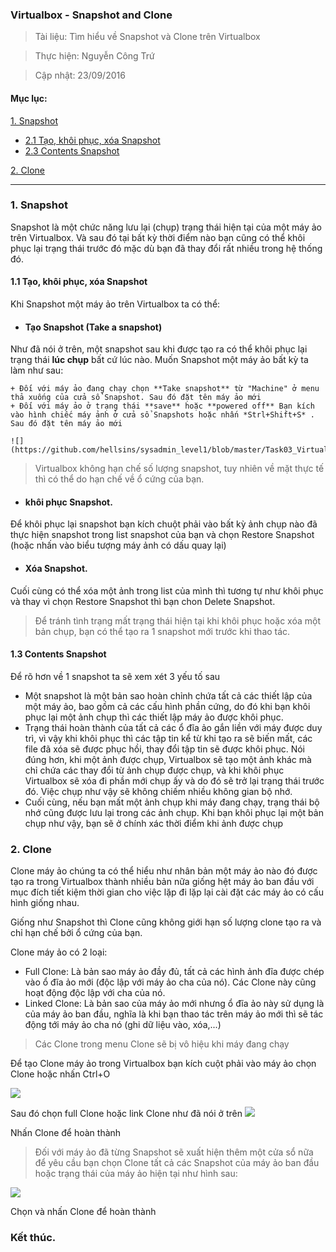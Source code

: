 ### Virtualbox - Snapshot and Clone

> Tài liệu: Tìm hiểu về Snapshot và Clone trên Virtualbox 

> Thực hiện: Nguyễn Công Trứ

> Cập nhật: 23/09/2016

#### Mục lục:

[1. Snapshot](#Snapshot)

- [2.1 Tạo, khôi phục, xóa Snapshot](#TaoKhoiphucXoa)
- [2.3 Contents Snapshot](#Contents)

[2. Clone](#Clone)

---

<a name="Snapshot"></a>
### 1. Snapshot

Snapshot là một chức năng lưu lại (chụp) trạng thái hiện tại của một máy ảo trên Virtualbox. Và sau đó tại bất kỳ thời điểm nào bạn cũng có thể khôi phục lại trạng thái trước đó mặc dù bạn đã thay đổi rất nhiều trong hệ thống đó.

<a name="TaoKhoiphucXoa"></a>
#### 1.1 Tạo, khôi phục, xóa Snapshot

Khi Snapshot một máy ảo trên Virtualbox ta có thể:

- #### Tạo Snapshot (Take a snapshot)
Như đã nói ở trên, một snapshot sau khi được tạo ra có thể khôi phục lại trạng thái **lúc chụp** bất cứ lúc nào. Muốn Snapshot một máy ảo bất kỳ ta làm như sau:

	+ Đối với máy ảo đang chạy chọn **Take snapshot** từ "Machine" ở menu thả xuống của cửa sổ Snapshot. Sau đó đặt tên máy ảo mới
	+ Đối với máy ảo ở trạng thái **save** hoặc **powered off** Bạn kích vào hình chiếc máy ảnh ở cửa sổ Snapshots hoặc nhấn *Strl+Shift+S* . Sau đó đặt tên máy ảo mới

	![](https://github.com/hellsins/sysadmin_level1/blob/master/Task03_Virtualbox_Snapshot_and_Clone/img/snap1.jpg)

> Virtualbox không hạn chế số lượng snapshot, tuy nhiên về mặt thực tế thì có thể do hạn chế về ổ cứng của bạn.

- #### khôi phục Snapshot.
Để khôi phục lại snapshot bạn kích chuột phải vào bất kỳ ảnh chụp nào đã thực hiện snapshot trong list snapshot của bạn và chọn Restore Snapshot (hoặc nhấn vào biểu tượng máy ảnh có dấu quay lại)

- #### Xóa Snapshot.
Cuối cùng có thể xóa một ảnh trong list của mình thì tương tự như khôi phục và thay vì chọn Restore Snapshot thì bạn chon Delete Snapshot.

> Để tránh tình trạng mất trạng thái hiện tại khi khôi phục hoặc xóa một bản chụp, bạn có thể tạo ra 1 snapshot mới trước khi thao tác.

<a name="Contents"></a>
#### 1.3 Contents Snapshot

Để rõ hơn về 1 snapshot ta sẽ xem xét 3 yếu tố sau

+ Một snapshot là một bản sao hoàn chỉnh chứa tất cả các thiết lập của một máy ảo, bao gồm cả các cấu hình phần cứng, do đó khi bạn khôi phục lại một ảnh chụp thì các thiết lập máy ảo được khôi phục.
+ Trạng thái hoàn thành của tất cả các ổ đĩa ảo gắn liền với máy được duy trì, vì vậy khi khôi phục thì các tập tin kể từ khi tạo ra sẽ biến mất, các file đã xóa sẽ được phục hồi, thay đổi tập tin sẽ được khôi phục. Nói đúng hơn, khi một ảnh được chụp, Virtualbox sẽ tạo một ảnh khác mà chỉ chứa các thay đổi từ ảnh chụp được chụp, và khi khôi phục Virtualbox  sẽ xóa đi phần  mới chụp ấy và do đó sẽ trở lại trạng thái trước đó. Việc chụp như vậy sẽ không chiếm nhiều không gian bộ nhớ.
+ Cuối cùng, nếu bạn mất một ảnh chụp khi máy đang chạy, trạng thái bộ nhớ cũng được lưu lại trong các ảnh chụp. Khi bạn khôi phục lại một bản chụp như vậy, bạn sẽ ở chính xác thời điểm khi ảnh được chụp

<a name="Clone"></a>
### 2. Clone

Clone máy ảo chúng ta có thể hiểu như nhân bản một máy ảo nào đó được tạo ra trong Virtualbox thành nhiều bản nữa giống hệt máy ảo ban đầu với mục đích tiết kiệm thời gian cho việc lặp đi lặp lại cài đặt các máy ảo có cấu hình giống nhau.

Giống như Snapshot thì Clone cũng không giới hạn số lượng clone tạo ra và chỉ hạn chế bởi ổ cứng của bạn.

Clone máy ảo có 2 loại:

- Full Clone: Là bản sao máy ảo đầy đủ, tất cả các hình ảnh đĩa được chép vào ổ đĩa ảo mới (độc lập với máy ảo cha của nó). Các Clone này cũng hoạt động độc lập với cha của nó.
- Linked Clone: Là bản sao của máy ảo mới nhưng ổ đĩa ảo này sử dụng là của máy ảo ban đầu, nghĩa là khi bạn thao tác trên máy ảo mới thì sẽ tác động tới máy ảo cha nó (ghi dữ liệu vào, xóa,...)

> Các Clone trong menu Clone sẽ bị vô hiệu khi máy đang chạy

Để tạo Clone máy ảo trong  Virtualbox bạn kích cuột phải vào máy ảo chọn Clone hoặc nhấn Ctrl+O

![](https://github.com/hellsins/sysadmin_level1/blob/master/Task03_Virtualbox_Snapshot_and_Clone/img/Clone1.png)

Sau đó chọn full Clone hoặc link Clone như đã nói ở trên
![](https://github.com/hellsins/sysadmin_level1/blob/master/Task03_Virtualbox_Snapshot_and_Clone/img/Clone2.png)

Nhấn Clone để hoàn thành

> Đối với máy ảo đã từng Snapshot sẽ xuất hiện thêm một cửa sổ nữa để yêu cầu bạn chọn Clone tất cả các Snapshot của máy ảo ban đầu hoặc trạng thái của máy ảo hiện tại như hình sau:

![](https://github.com/hellsins/sysadmin_level1/blob/master/Task03_Virtualbox_Snapshot_and_Clone/img/Clone3.png)

Chọn và nhấn Clone để hoàn thành

### Kết thúc.